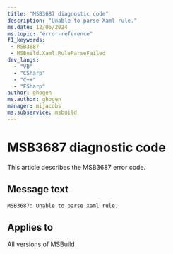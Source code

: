 ```yaml
---
title: "MSB3687 diagnostic code"
description: "Unable to parse Xaml rule."
ms.date: 12/06/2024
ms.topic: "error-reference"
f1_keywords:
 - MSB3687
 - MSBuild.Xaml.RuleParseFailed
dev_langs:
  - "VB"
  - "CSharp"
  - "C++"
  - "FSharp"
author: ghogen
ms.author: ghogen
manager: mijacobs
ms.subservice: msbuild
---
```


# MSB3687 diagnostic code

<!-- :::ErrorDefinitionDescription::: -->
<!-- :::editable-content name="introDescription"::: -->
This article describes the MSB3687 error code.
<!-- :::editable-content-end::: -->

## Message text

`MSB3687: Unable to parse Xaml rule.`

<!-- :::editable-content name="postOutputDescription"::: -->
<!--
{StrBegin="MSB3687: "}
-->
<!-- :::editable-content-end::: -->
<!-- :::ErrorDefinitionDescription-end::: -->

## Applies to

All versions of MSBuild
